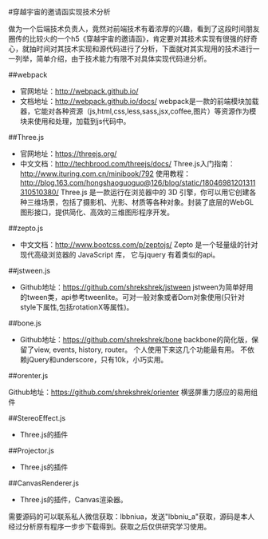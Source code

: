 #穿越宇宙的邀请函实现技术分析

做为一个后端技术负责人，竟然对前端技术有着浓厚的兴趣，看到了这段时间朋友圈传的比较火的一个h5《穿越宇宙的邀请函》，肯定要对其技术实现有很强的好奇心，就抽时间对其技术实现和源代码进行了分析，下面就对其实现用的技术进行一一列举，简单介绍，由于技术能力有限不对具体实现代码进分析。

##webpack

* 官网地址：http://webpack.github.io/
* 文档地址：http://webpack.github.io/docs/ 
webpack是一款的前端模块加载器，它能对各种资源（js,html,css,less,sass,jsx,coffee,图片）等资源作为模块来使用和处理，加载到js代码中。

##Three.js

* 官网地址：https://threejs.org/
* 中文文档：http://techbrood.com/threejs/docs/
Three.js入门指南：http://www.ituring.com.cn/minibook/792
使用教程：http://blog.163.com/hongshaoguoguo@126/blog/static/18046981201311310510380/
Three.js 是一款运行在浏览器中的 3D 引擎，你可以用它创建各种三维场景，包括了摄影机、光影、材质等各种对象。封装了底层的WebGL图形接口，提供简化、高效的三维图形程序开发。

##zepto.js

* 中文文档：http://www.bootcss.com/p/zeptojs/
Zepto 是一个轻量级的针对现代高级浏览器的 JavaScript 库， 它与jquery 有着类似的api。

##jstween.js

* Github地址：https://github.com/shrekshrek/jstween
jstween为简单好用的tween类，api参考tweenlite。可对一般对象或者Dom对象使用(只针对style下属性,包括rotationX等属性)。

##bone.js

* Github地址：https://github.com/shrekshrek/bone
backbone的简化版，保留了view, events, history, router。 个人使用下来这几个功能最有用。 不依赖jQuery和underscore，只有10k，小巧实用。

##orenter.js

Github地址：https://github.com/shrekshrek/orienter
横竖屏重力感应的易用组件

##StereoEffect.js

* Three.js的插件

##Projector.js

* Three.js的插件

##CanvasRenderer.js

* Three.js的插件，Canvas渲染器。

需要源码的可以联系私人微信获取：lbbniua，发送"lbbniu_a"获取，源码是本人经过分析原有程序一步步下载得到。获取之后仅供研究学习使用。



